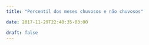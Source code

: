 ```yaml
---
title: "Percentil dos meses chuvosos e não chuvosos"

date: 2017-11-29T22:40:35-03:00

draft: false
---
```

<div id="vis" width=300></div>

<script
src="https://d3js.org/d3.v4.min.js">
</script>
<script>
<body>
  <div class="container">
    <div class="row">
      <h2>Percentil dos meses chuvosos e não chuvosos</h2>
    </div>
    <div class="row mychart" id="chart">
    </div>
  </div>


  <script type="text/javascript">
    "use strict"

  function desenhaBarras(dados) {
          console.log(dados)
          var alturaSVG = 400, larguraSVG = 900;
          var	margin = {top: 0, right: 20, bottom:30, left: 45},
              larguraVis = larguraSVG - margin.left - margin.right,
              alturaVis = alturaSVG - margin.top - margin.bottom;


          var grafico = d3.select('#chart')
            .append('svg')
              .attr('width', larguraVis + margin.left + margin.right)
              .attr('height', alturaVis + margin.top + margin.bottom)
            .append('g')
              .attr('transform', 'translate(' +  margin.left + ',' + margin.top + ')');


        console.log(dados)

        var max90 = d3.max(dados, function(d) {   
            return d['noventa-percentil']+1;   
        });

        var min90 = d3.min(dados, function(d) {    
            return d['noventa-percentil']-1;  
        });

        var x = d3.scaleLinear()
            x.domain([min90, max90])
            x.range([0,larguraVis])

        var max10 = d3.max(dados, function(d) {    
            return d['dez_percentil'] +1;  
        });

        var min10 = d3.min(dados, function(d) {    
            return d['dez_percentil']-1;  
        });

        var y = d3.scaleLinear()
            y.domain([min10,max10])
            y.range([alturaVis,0]);  

        var color = function(dado){
          if (dado.mes > 0 & dado.mes < 5  ) {
            return 'blue'
          }
          else{
            return 'orange'
          }

        }

        function mes(num) {
          var str = '';
          if(num === 1){
            return str = 'Janeiro'
          }
          if(num === 2){
            return str = 'Fevereiro'
          }
          if(num === 3){
            return str = 'Março'
          }if(num === 4){
            return str = 'Abril'
          }if(num === 5){
            return str = 'Maio'
          }if(num === 6){
            return str = 'Junho'
          }if(num === 7){
            return str = 'Julho'
          }if(num === 8){
            return str = 'Agosto'
          }if(num === 9){
            return str = 'Setembro'
          }if(num === 10){
            return str = 'Outubro'
          }if(num === 11){
            return str = 'Novembro'
          }if(num === 12){
            return str = 'Dezembro'
          }


          return str}

        grafico.selectAll('g')
                .data(dados)
                .enter()
                  .append('circle')
                    .attr('cx', d => x(d['noventa-percentil']))
                    .attr('cy', d => y(d['dez_percentil']))
                    .attr('r', 10)
                    .attr('height', (d) => alturaVis - y(d['dez_percentil']))
                    .attr('fill', (d) => color(d))

        grafico.selectAll('g')
  			.data(dados)
  			.enter()
  			.append('text')
  			.attr("x", d => x(d['noventa-percentil']))
  			.attr("y", d => y(d['dez_percentil']))
  			.text(d => mes(d.mes));

        grafico.append("g")
                .attr("class", "x axis")
                .attr("transform", "translate(0," + alturaVis + ")")
                .call(d3.axisBottom(x));

        grafico.append('g')
                .attr('transform', 'translate(0,0)')
                .call(d3.axisLeft(y))  

        grafico.append("text")
          .attr("transform", "translate(-40," + (alturaVis + margin.top)/2 + ") rotate(-90)")
          .text("10 percentil");

        grafico.append("text")
            .attr("transform", "translate(" + larguraVis/2 +"," + (alturaVis+margin.bottom) + ")")
            .text("90 percentil");
      }
    d3.json('boqueirao-por-mes.json', function(dados) {
      console.log("provavelmente acontece depois")
      desenhaBarras(dados);
    });
    console.log("provavelmente acontece primeiro")

  </script>
 </body>
</script>
